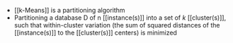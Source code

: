 - [[k-Means]] is a partitioning algorithm
- Partitioning a database D of n [[instance(s)]] into a set of $k$ [[cluster(s)]], such that within-cluster variation (the sum of squared distances of the [[instance(s)]] to the [[cluster(s)]] centers) is minimized
		